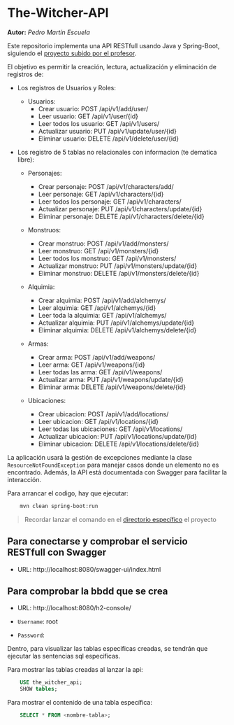 # The-Witcher-API

__Autor:__ _Pedro Martín Escuela_

Este repositorio implementa una API RESTfull usando Java y Spring-Boot, siguiendo el [proyecto subido por el profesor](./monstruo).

El objetivo es permitir la creación, lectura, actualización y eliminación de registros de:

- Los registros de Usuarios y Roles:

    - Usuarios:
        - Crear usuario: POST /api/v1/add/user/
        - Leer usuario: GET /api/v1/user/{id}
        - Leer todos los usuario: GET /api/v1/users/
        - Actualizar usuario: PUT /api/v1/update/user/{id}
        - Eliminar usuario: DELETE /api/v1/delete/user/{id}

- Los registro de 5 tablas no relacionales con informacion (te dematica libre):

    - Personajes:

        - Crear personaje: POST /api/v1/characters/add/
        - Leer personaje: GET /api/v1/characters/{id}
        - Leer todos los personaje: GET /api/v1/characters/
        - Actualizar personaje: PUT /api/v1/characters/update/{id}
        - Eliminar personaje: DELETE /api/v1/characters/delete/{id}

    - Monstruos:

        - Crear monstruo: POST /api/v1/add/monsters/
        - Leer monstruo: GET /api/v1/monsters/{id}
        - Leer todos los monstruo: GET /api/v1/monsters/
        - Actualizar monstruo: PUT /api/v1/monsters/update/{id}
        - Eliminar monstruo: DELETE /api/v1/monsters/delete/{id}

    - Alquimia:

        - Crear alquimia: POST /api/v1/add/alchemys/
        - Leer alquimia: GET /api/v1/alchemys/{id}
        - Leer toda la alquimia: GET /api/v1/alchemys/
        - Actualizar alquimia: PUT /api/v1/alchemys/update/{id}
        - Eliminar alquimia: DELETE /api/v1/alchemys/delete/{id}

    - Armas:

        - Crear arma: POST /api/v1/add/weapons/
        - Leer arma: GET /api/v1/weapons/{id}
        - Leer todas las arma: GET /api/v1/weapons/
        - Actualizar arma: PUT /api/v1/weapons/update/{id}
        - Eliminar arma: DELETE /api/v1/weapons/delete/{id}

    - Ubicaciones:

        - Crear ubicacion: POST /api/v1/add/locations/
        - Leer ubicacion: GET /api/v1/locations/{id}
        - Leer todas las ubicaciones: GET /api/v1/locations/
        - Actualizar ubicacion: PUT /api/v1/locations/update/{id}
        - Eliminar ubicacion: DELETE /api/v1/locations/delete/{id}


La aplicación usará la gestión de excepciones mediante la clase `ResourceNotFoundException` para manejar casos donde un elemento no es encontrado. Además, la API está documentada con Swagger para facilitar la interacción.

Para arrancar el codigo, hay que ejecutar:

```bash
    mvn clean spring-boot:run
```

> Recordar lanzar el comando en el [directorio específico](./spring-boot-persistence-h2-main/) el proyecto


## Para conectarse y comprobar el servicio RESTfull con Swagger

- URL: http://localhost:8080/swagger-ui/index.html

## Para comprobar la bbdd que se crea

- URL: http://localhost:8080/h2-console/

- `Username`: root
- `Password`: 

Dentro, para visualizar las tablas especificas creadas, se tendrán que ejecutar las sentencias sql especificas.

Para mostrar las tablas creadas al lanzar la api:

```sql
    USE the_witcher_api;
    SHOW tables;
```

Para mostrar el contenido de una tabla específica:

```sql
    SELECT * FROM <nombre-tabla>;
```

